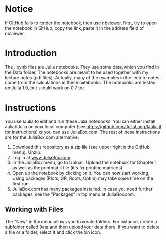 
# Notice 
If GitHub fails to render the notebook, then use [nbviewer](https://nbviewer.jupyter.org/). First, try to open the notebook in GitHub, copy the link, paste it in the address field of nbviewer.


# Introduction
The .ipynb files are Julia notebooks. They use some data, which you find in the Data folder. The notebooks are meant to be used together with my lecture notes (pdf files). Actually, many of the examples in the lecture notes come from the calculations in these notebooks. The notebooks are tested on Julia 1.0, but should work on 0.7 too.


# Instructions

You use IJulia to edit and run these Julia notebooks. You can either install Julia/IJulia on your local computer (see https://github.com/JuliaLang/IJulia.jl for instructions) or you can use JuliaBox.com. The rest of these instructions are for the JuliaBox.com alternative.

1. Download this repository as a zip file (see upper right in the GitHub menu). Unzip.
2. Log in at www.JuliaBox.com
3. In the JuliaBox menu, go to Upload. Upload the notebook for Chapter 1 as well as the printmat.jl file (it's for printing matrices).
4. Open up the notebook by clicking on it. You can now start working. Using packages (Plots, GR, Roots, Optim) may take some time on the first run. 
5. JuliaBox.com has many packages installed. In case you need further packages, see the "Packages" in top menu at JuliaBox.com.

## Working with Files

The "New" in the menu allows you to create folders. For instance, create a subfolder called Data and then upload your data there. If you want to delete a file or a folder, select it and click the bin icon.
